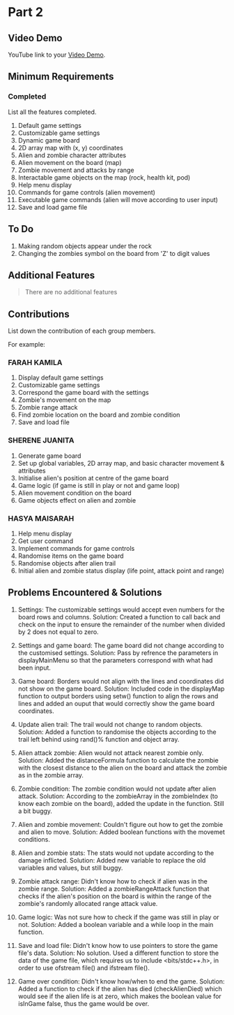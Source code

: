 # Part 2

## Video Demo

YouTube link to your [Video Demo](https://youtu.be/6YP9L1vuIPg).

## Minimum Requirements

### Completed

List all the features completed.

1. Default game settings
2. Customizable game settings
3. Dynamic game board
4. 2D array map with (x, y) coordinates
5. Alien and zombie character attributes
6. Alien movement on the board (map)
7. Zombie movement and attacks by range
8. Interactable game objects on the map (rock, health kit, pod)
9. Help menu display
10. Commands for game controls (alien movement)
11. Executable game commands (alien will move according to user input)
12. Save and load game file

## To Do

1. Making random objects appear under the rock
2. Changing the zombies symbol on the board from 'Z' to digit values

## Additional Features

> There are no additional features

## Contributions

List down the contribution of each group members.

For example:

### FARAH KAMILA

1. Display default game settings
2. Customizable game settings
3. Correspond the game board with the settings
4. Zombie's movement on the map
5. Zombie range attack
6. Find zombie location on the board and zombie condition
7. Save and load file

### SHERENE JUANITA

1. Generate game board
2. Set up global variables, 2D array map, and basic character movement & attributes
3. Initialise alien's position at centre of the game board
4. Game logic (if game is still in play or not and game loop)
5. Alien movement condition on the board
6. Game objects effect on alien and zombie

### HASYA MAISARAH

1. Help menu display
2. Get user command
3. Implement commands for game controls
4. Randomise items on the game board
5. Randomise objects after alien trail
6. Initial alien and zombie status display (life point, attack point and range)

## Problems Encountered & Solutions

1. Settings: The customizable settings would accept even numbers for the board rows and columns.
Solution: Created a function to call back and check on the input to ensure the remainder of the number when divided by 2 does not equal to zero.

2. Settings and game board: The game board did not change according to the customised settings.
Solution: Pass by refrence the parameters in displayMainMenu so that the parameters correspond with what had been input.

3. Game board: Borders would not align with the lines and coordinates did not show on the game board.
Solution: Included code in the displayMap function to output borders using setw() function to align the rows and lines and added an ouput that would correctly show the game board coordinates.

4. Update alien trail: The trail would not change to random objects.
Solution: Added a function to randomise the objects according to the trail left behind using rand()% function and object array.

5. Alien attack zombie: Alien would not attack nearest zombie only.
Solution: Added the distanceFormula function to calculate the zombie with the closest distance to the alien on the board and attack the zombie as in the zombie array.

6. Zombie condition: The zombie condition would not update after alien attack.
Solution: According to the zombieArray in the zombieIndex (to know each zombie on the board), added the update in the function. Still a bit buggy.

7. Alien and zombie movement: Couldn't figure out how to get the zombie and alien to move.
Solution: Added boolean functions with the movemet conditions.

8. Alien and zombie stats: The stats would not update according to the damage inflicted.
Solution: Added new variable to replace the old variables and values, but still buggy.

9. Zombie attack range: Didn't know how to check if alien was in the zombie range.
Solution: Added a zombieRangeAttack function that checks if the alien's position on the board is within the range of the zombie's randomly allocated range attack value.

10. Game logic: Was not sure how to check if the game was still in play or not.
Solution: Added a boolean variable and a while loop in the main function.

11. Save and load file: Didn't know how to use pointers to store the game file's data.
Solution: No solution. Used a different function to store the data of the game file, which requires us to include <bits/stdc++.h>, in order to use ofstream file() and ifstream file().

12. Game over condition: Didn't know how/when to end the game.
Solution: Added a function to check if the alien has died (checkAlienDied) which would see if the alien life is at zero, which makes the boolean value for isInGame false, thus the game would be over.